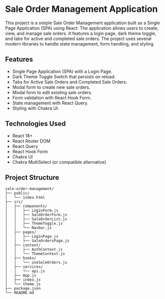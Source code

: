 # Sale Order Management Application

This project is a simple Sale Order Management application built as a Single Page Application (SPA) using React. The application allows users to create, view, and manage sale orders. It features a login page, dark theme toggle, and tabs for active and completed sale orders. The project uses several modern libraries to handle state management, form handling, and styling.

## Features

- Single Page Application (SPA) with a Login Page.
- Dark Theme Toggle Switch that persists on reload.
- Tabs for Active Sale Orders and Completed Sale Orders.
- Modal form to create new sale orders.
- Modal form to edit existing sale orders.
- Form validation with React Hook Form.
- State management with React Query.
- Styling with Chakra UI.

## Technologies Used

- React 18+
- React Router DOM
- React Query
- React Hook Form
- Chakra UI
- Chakra MultiSelect (or compatible alternative)

## Project Structure

```plaintext
sale-order-management/
├── public/
│   └── index.html
├── src/
│   ├── components/
│   │   ├── LoginForm.js
│   │   ├── SaleOrderForm.js
│   │   ├── SaleOrderList.js
│   │   ├── ThemeToggle.js
│   │   └── Navbar.js
│   ├── pages/
│   │   ├── LoginPage.js
│   │   ├── SaleOrdersPage.js
│   ├── context/
│   │   ├── AuthContext.js
│   │   └── ThemeContext.js
│   ├── hooks/
│   │   └── useSaleOrders.js
│   ├── services/
│   │   └── api.js
│   ├── App.js
│   ├── index.js
│   └── theme.js
├── package.json
└── README.md




